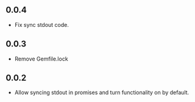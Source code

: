 ## 0.0.4

- Fix sync stdout code.

## 0.0.3

- Remove Gemfile.lock

## 0.0.2

- Allow syncing stdout in promises and turn functionality on by default.
